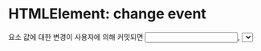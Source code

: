 # HTMLElement: change event

요소 값에 대한 변경이 사용자에 의해 커밋되면 <input>, <select> 및 <textarea> 요소에 대해 변경 이벤트가 발생한다. 입력 이벤트와 달리 요소 값이 변경될 때마다 변경 이벤트가 반드시 발생하는 것은 아니다.     

변경되는 요소의 종류와 사용자가 요소와 상호 작용하는 방식에 따라 변경 이벤트가 다른 순간에 발생한다.     

요소가 <input type="radio"> 및 <input type="checkbox">에 대해 (클릭하거나 키보드를 사용하여) 체크된 경우;
사용자가 변경 사항을 명시적으로 커밋하는 경우(예: 마우스 클릭으로 <select>의 드롭다운에서 값 선택, <input type="date">에 대한 날짜 선택기에서 날짜 선택, <input type="file">에 대한 파일 선택기 등);
요소의 값이 변경되었지만 커밋되지 않은 후 포커스를 잃는 경우(예: <textarea> 또는 <input type="text">의 값을 편집한 후).     
HTML 사양은 변경 이벤트를 발생시켜야 하는 <input> 유형을 나열한다.     
  
### Example
```HTML
<label>Choose an ice cream flavor:
  <select class="ice-cream" name="ice-cream">
    <option value="">Select One …</option>
    <option value="chocolate">Chocolate</option>
    <option value="sardine">Sardine</option>
    <option value="vanilla">Vanilla</option>
  </select>
</label>

<div class="result"></div>
```
```javascript
const selectElement = document.querySelector('.ice-cream');

selectElement.addEventListener('change', (event) => {
  const result = document.querySelector('.result');
  result.textContent = `You like ${event.target.value}`;
});
```

### Text input element

<input type="text">를 포함한 일부 요소의 경우 컨트롤이 포커스를 잃을 때까지 변경 이벤트가 발생하지 않는다. 아래 필드에 무언가를 입력한 다음 다른 곳을 클릭하여 이벤트를 트리거하십시오.     


# HTMLElement: beforeinput event

DOM beforeinput 이벤트는 <input>, <select> 또는 <textarea> 요소의 값이 수정되려고 할 때 발생한다. 이벤트는 contenteditable이 활성화된 요소와 designMode가 켜져 있는 모든 요소에도 적용.     

이렇게 하면 브라우저가 DOM 트리를 수정하기 전에 웹 앱이 텍스트 편집 동작을 재정의할 수 있으며 성능을 향상시키기 위해 입력 이벤트에 대한 더 많은 제어를 제공한다.     

contenteditable 및 designMode의 경우 이벤트 대상은 편집 호스트. 이러한 속성이 여러 요소에 적용되는 경우 편집 호스트는 상위 요소를 편집할 수 없는 가장 가까운 상위 요소.     

### Example
다음 함수는 beforeinput 및 getTargetRanges가 지원되는 경우 true를 반환한다. 
```
function isBeforeInputEventAvailable() {
  return window.InputEvent && typeof InputEvent.prototype.getTargetRanges === "function";
}
```

### Simple logger
이 예제는 해당 값을 <input> 요소에 적용된 새 값으로 바꾸기 직전에 요소의 현재 값을 기록한다.     
```HTML
<input placeholder="Enter some text" name="name"/>
<p id="values"></p>
```
```JavaScript
const input = document.querySelector('input');
const log = document.getElementById('values');

input.addEventListener('beforeinput', updateValue);

function updateValue(e) {
  log.textContent = e.target.value;
}
```


# HTMLElement: input event

<input>, <select> 또는 <textarea> 요소의 값이 변경되면 입력 이벤트가 발생한다.     

이벤트는 contenteditable이 활성화된 요소와 designMode가 켜져 있는 모든 요소에도 적용. contenteditable 및 designMode의 경우 이벤트 대상은 편집 호스트. 이러한 속성이 여러 요소에 적용되는 경우 편집 호스트는 상위 요소를 편집할 수 없는 가장 가까운 상위 요소.     

type=checkbox 또는 type=radio인 <input> 요소의 경우 HTML5 사양에 따라 사용자가 컨트롤을 토글할 때마다 입력 이벤트가 발생해야 한다. 그러나 역사적으로 항상 그렇지는 않았습니다. 호환성을 확인하거나 이러한 유형의 요소에 대해 변경 이벤트를 대신 사용하십시오.     

> 참고: 입력 이벤트는 요소 값이 변경될 때마다 발생한다. 이것은 Enter 키를 누르거나 옵션 목록에서 값을 선택하는 것과 같이 값이 커밋될 때만 발생하는 변경 이벤트와 다릅니다.     

### Example
이 예는 <input> 요소의 값을 변경할 때마다 값을 기록한다.     
```HTML
<input placeholder="Enter some text" name="name"/>
<p id="values"></p>
```
```JavaScript
const input = document.querySelector('input');
const log = document.getElementById('values');

input.addEventListener('input', updateValue);

function updateValue(e) {
  log.textContent = e.target.value;
}
```



